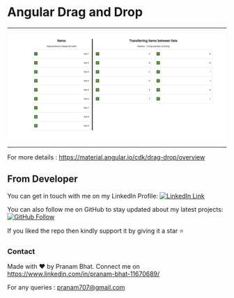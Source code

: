 # Angular Drag and Drop


-------------------------------------------------------------------------------------------------------------------------------------------------------------

<img src="/screenshots/Angular-Drag-Drop.png" width="1000" />

-------------------------------------------------------------------------------------------------------------------------------------------------------------

For more details : https://material.angular.io/cdk/drag-drop/overview


## From Developer

You can get in touch with me on my LinkedIn Profile: [![LinkedIn Link](https://img.shields.io/badge/Connect-Pranam%20Bhat-blue.svg?logo=linkedin&longCache=true&style=social&label=Connect
)](https://www.linkedin.com/in/pranam-bhat-11670689/)

You can also follow me on GitHub to stay updated about my latest projects: [![GitHub Follow](https://img.shields.io/badge/Connect-Pranam%20Bhat-blue.svg?logo=Github&longCache=true&style=social&label=Follow)](https://github.com/PranamBhat)

If you liked the repo then kindly support it by giving it a star ⭐

### Contact

Made with :heart: by Pranam Bhat. Connect me on https://www.linkedin.com/in/pranam-bhat-11670689/

For any queries : pranam707@gmail.com

